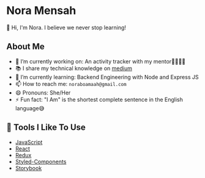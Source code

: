 # Nora Mensah

👋 Hi, I'm Nora. I believe we never stop learning!

## About Me

- 🔭 I’m currently working on: An activity tracker with my mentor💃🏻💃🏻
- 📚 I share my technical knowledge on [medium](https://medium.com/@noramens_)
- 🌱 I’m currently learning: Backend Engineering with Node and Express JS
- 📫 How to reach me: `noraboamaah@gmail.com`
- 😄 Pronouns: She/Her
- ⚡ Fun fact: "I Am" is the shortest complete sentence in the English language😅

## 🔧 Tools I Like To Use

- [JavaScript](https://www.javascript.com/)
- [React](https://reactjs.org/)
- [Redux](https://redux.js.org/)
- [Styled-Components](https://styled-components.com/)
- [Storybook](https://storybook.js.org/)
